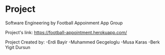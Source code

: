 # Project
 Software Engineering
 					by Football Appoinment App Group
      
Project's link: https://football-appointment.herokuapp.com/

Project Created by:
-Erdi Bayir
-Muhammed Gecgeloglu
-Musa Karas
-Berk Yigit Dursun
